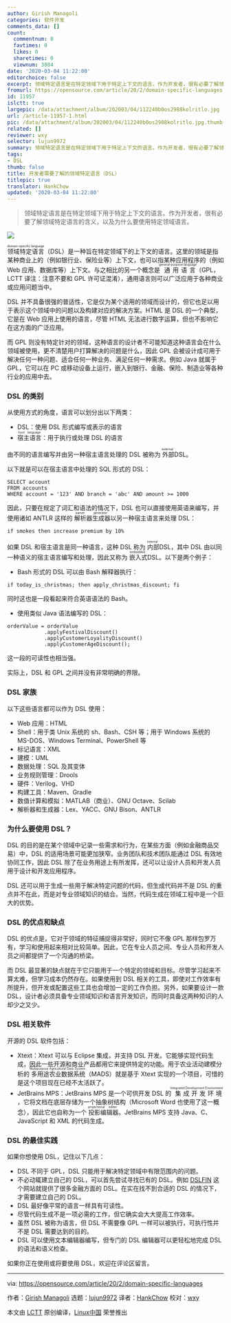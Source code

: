 ```yaml
---
author: Girish Managoli
categories: 软件开发
comments_data: []
count:
  commentnum: 0
  favtimes: 0
  likes: 0
  sharetimes: 0
  viewnum: 3884
date: '2020-03-04 11:22:00'
editorchoice: false
excerpt: 领域特定语言是在特定领域下用于特定上下文的语言。作为开发者，很有必要了解领域特定语言的含义，以及为什么要使用特定领域语言。
fromurl: https://opensource.com/article/20/2/domain-specific-languages
id: 11957
islctt: true
largepic: /data/attachment/album/202003/04/112240b0os2988kolritlo.jpg
url: /article-11957-1.html
pic: /data/attachment/album/202003/04/112240b0os2988kolritlo.jpg.thumb.jpg
related: []
reviewer: wxy
selector: lujun9972
summary: 领域特定语言是在特定领域下用于特定上下文的语言。作为开发者，很有必要了解领域特定语言的含义，以及为什么要使用特定领域语言。
tags:
- DSL
thumb: false
title: 开发者需要了解的领域特定语言（DSL）
titlepic: true
translator: HankChow
updated: '2020-03-04 11:22:00'
---
```



> 
> 领域特定语言是在特定领域下用于特定上下文的语言。作为开发者，很有必要了解领域特定语言的含义，以及为什么要使用特定领域语言。
> 
> 
> 


![](/data/attachment/album/202003/04/112240b0os2988kolritlo.jpg)


<ruby> 领域特定语言 <rt>  domain-specific language </rt></ruby>（DSL）是一种旨在特定领域下的上下文的语言。这里的领域是指某种商业上的（例如银行业、保险业等）上下文，也可以指某种应用程序的（例如 Web 应用、数据库等）上下文。与之相比的另一个概念是<ruby> 通用语言 <rt>  general-purpose language </rt></ruby>（GPL，LCTT 译注：注意不要和 GPL 许可证混淆），通用语言则可以广泛应用于各种商业或应用问题当中。


DSL 并不具备很强的普适性，它是仅为某个适用的领域而设计的，但它也足以用于表示这个领域中的问题以及构建对应的解决方案。HTML 是 DSL 的一个典型，它是在 Web 应用上使用的语言，尽管 HTML 无法进行数字运算，但也不影响它在这方面的广泛应用。


而 GPL 则没有特定针对的领域，这种语言的设计者不可能知道这种语言会在什么领域被使用，更不清楚用户打算解决的问题是什么，因此 GPL 会被设计成可用于解决任何一种问题、适合任何一种业务、满足任何一种需求。例如 Java 就属于 GPL，它可以在 PC 或移动设备上运行，嵌入到银行、金融、保险、制造业等各种行业的应用中去。


### DSL 的类别


从使用方式的角度，语言可以划分出以下两类：


* DSL：使用 DSL 形式编写或表示的语言
* <ruby> 宿主语言 <rt>  host language </rt></ruby>：用于执行或处理 DSL 的语言


由不同的语言编写并由另一种宿主语言处理的 DSL 被称为<ruby> 外部 <rt>  external </rt></ruby> DSL。


以下就是可以在宿主语言中处理的 SQL 形式的 DSL：



```
SELECT account
FROM accounts
WHERE account = '123' AND branch = 'abc' AND amount >= 1000
```

因此，只要在规定了词汇和语法的情况下，DSL 也可以直接使用英语来编写，并使用诸如 ANTLR 这样的<ruby> 解析器生成器 <rt>  parser generator </rt></ruby>以另一种宿主语言来处理 DSL：



```
if smokes then increase premium by 10%
```

如果 DSL 和宿主语言是同一种语言，这种 DSL 称为<ruby> 内部 <rt>  internal </rt></ruby>DSL，其中 DSL 由以同一种语义的宿主语言编写和处理，因此又称为<ruby> 嵌入式 <rt>  embedded </rt></ruby> DSL。以下是两个例子：


* Bash 形式的 DSL 可以由 Bash 解释器执行：



```
if today_is_christmas; then apply_christmas_discount; fi
```

同时这也是一段看起来符合英语语法的 Bash。
* 使用类似 Java 语法编写的 DSL：



```
orderValue = orderValue
            .applyFestivalDiscount()
            .applyCustomerLoyalityDiscount()
            .applyCustomerAgeDiscount(); 
```

这一段的可读性也相当强。


实际上，DSL 和 GPL 之间并没有非常明确的界限。


### DSL 家族


以下这些语言都可以作为 DSL 使用：


* Web 应用：HTML
* Shell：用于类 Unix 系统的 sh、Bash、CSH 等；用于 Windows 系统的 MS-DOS、Windows Terminal、PowerShell 等
* 标记语言：XML
* 建模：UML
* 数据处理：SQL 及其变体
* 业务规则管理：Drools
* 硬件：Verilog、VHD
* 构建工具：Maven、Gradle
* 数值计算和模拟：MATLAB（商业）、GNU Octave、Scilab
* 解析器和生成器：Lex、YACC、GNU Bison、ANTLR


### 为什么要使用 DSL？


DSL 的目的是在某个领域中记录一些需求和行为，在某些方面（例如金融商品交易）中，DSL 的适用场景可能更加狭窄。业务团队和技术团队能通过 DSL 有效地协同工作，因此 DSL 除了在业务用途上有所发挥，还可以让设计人员和开发人员用于设计和开发应用程序。


DSL 还可以用于生成一些用于解决特定问题的代码，但生成代码并不是 DSL 的重点并不在此，而是对专业领域知识的结合。当然，代码生成在领域工程中是一个巨大的优势。


### DSL 的优点和缺点


DSL 的优点是，它对于领域的特征捕捉得非常好，同时它不像 GPL 那样包罗万有，学习和使用起来相对比较简单。因此，它在专业人员之间、专业人员和开发人员之间都提供了一个沟通的桥梁。


而 DSL 最显著的缺点就在于它只能用于一个特定的领域和目标。尽管学习起来不算太难，但学习成本仍然存在。如果使用到 DSL 相关的工具，即使对工作效率有所提升，但开发或配置这些工具也会增加一定的工作负担。另外，如果要设计一款 DSL，设计者必须具备专业领域知识和语言开发知识，而同时具备这两种知识的人却少之又少。


### DSL 相关软件


开源的 DSL 软件包括：


* Xtext：Xtext 可以与 Eclipse 集成，并支持 DSL 开发。它能够实现代码生成，因此一些开源和商业产品都用它来提供特定的功能。用于农业活动建模分析的<ruby> 多用途农业数据系统 <rt>  Multipurpose Agricultural Data System </rt></ruby>（MADS）就是基于 Xtext 实现的一个项目，可惜的是这个项目现在已经不太活跃了。
* JetBrains MPS：JetBrains MPS 是一个可供开发 DSL 的<ruby> 集成开发环境 <rt>  Integrated Development Environment </rt></ruby>，它将文档在底层存储为一个抽象树结构（Microsoft Word 也使用了这一概念），因此它也自称为一个<ruby> 投影编辑器 <rt>  projectional editor </rt></ruby>。JetBrains MPS 支持 Java、C、JavaScript 和 XML 的代码生成。


### DSL 的最佳实践


如果你想使用 DSL，记住以下几点：


* DSL 不同于 GPL，DSL 只能用于解决特定领域中有限范围内的问题。
* 不必动辄建立自己的 DSL，可以首先尝试寻找已有的 DSL。例如 [DSLFIN](http://www.dslfin.org/resources.html) 这个网站就提供了很多金融方面的 DSL。在实在找不到合适的 DSL 的情况下，才需要建立自己的 DSL。
* DSL 最好像平常的语言一样具有可读性。
* 尽管代码生成不是一项必需的工作，但它确实会大大提高工作效率。
* 虽然 DSL 被称为语言，但 DSL 不需要像 GPL 一样可以被执行，可执行性并不是 DSL 需要达到的目的。
* DSL 可以使用文本编辑器编写，但专门的 DSL 编辑器可以更轻松地完成 DSL 的语法和语义检查。


如果你正在使用或将要使用 DSL，欢迎在评论区留言。




---


via: <https://opensource.com/article/20/2/domain-specific-languages>


作者：[Girish Managoli](https://opensource.com/users/gammay) 选题：[lujun9972](https://github.com/lujun9972) 译者：[HankChow](https://github.com/HankChow) 校对：[wxy](https://github.com/wxy)


本文由 [LCTT](https://github.com/LCTT/TranslateProject) 原创编译，[Linux中国](https://linux.cn/) 荣誉推出